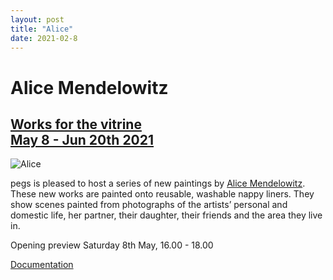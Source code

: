 ```yaml
---
layout: post
title: "Alice"
date: 2021-02-8
---
```


# Alice  Mendelowitz

## [Works for the vitrine<br/>May 8 - Jun 20th 2021](http://pegs.site/core/alice/2021-05-11-alice.html)

![Alice](http://pegs.site/assets/images/alice-pegs-web.jpg)  

pegs is pleased to host a series of new paintings by [Alice Mendelowitz](https://www.alicemendelowitz.com/). These new works are painted onto reusable, washable nappy liners. They show scenes painted from photographs of the artists’ personal and domestic life, her partner, their daughter, their friends and the area they live in.  

Opening preview Saturday 8th May, 16.00 - 18.00

[Documentation](http://pegs.site/core/alice/2021-05-11-alice.html)

<!-- <a href="https://www.alicemendelowitz.com/" target="_blank">Alice Mendelowitz</a> !-->
